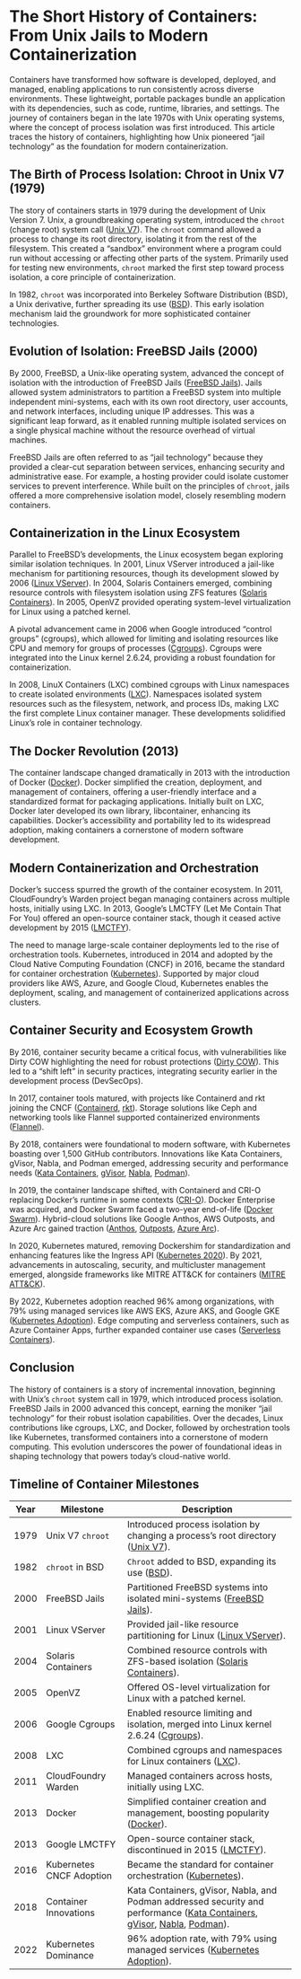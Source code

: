 # The Short History of Containers: From Unix Jails to Modern Containerization

Containers have transformed how software is developed, deployed, and managed, enabling applications to run consistently across diverse environments. These lightweight, portable packages bundle an application with its dependencies, such as code, runtime, libraries, and settings. The journey of containers began in the late 1970s with Unix operating systems, where the concept of process isolation was first introduced. This article traces the history of containers, highlighting how Unix pioneered “jail technology” as the foundation for modern containerization.

## The Birth of Process Isolation: Chroot in Unix V7 (1979)

The story of containers starts in 1979 during the development of Unix Version 7. Unix, a groundbreaking operating system, introduced the `chroot` (change root) system call ([Unix V7](https://en.wikipedia.org/wiki/Chroot)). The `chroot` command allowed a process to change its root directory, isolating it from the rest of the filesystem. This created a “sandbox” environment where a program could run without accessing or affecting other parts of the system. Primarily used for testing new environments, `chroot` marked the first step toward process isolation, a core principle of containerization.

In 1982, `chroot` was incorporated into Berkeley Software Distribution (BSD), a Unix derivative, further spreading its use ([BSD](https://en.wikipedia.org/wiki/Berkeley_Software_Distribution)). This early isolation mechanism laid the groundwork for more sophisticated container technologies.

## Evolution of Isolation: FreeBSD Jails (2000)

By 2000, FreeBSD, a Unix-like operating system, advanced the concept of isolation with the introduction of FreeBSD Jails ([FreeBSD Jails](https://en.wikipedia.org/wiki/FreeBSD)). Jails allowed system administrators to partition a FreeBSD system into multiple independent mini-systems, each with its own root directory, user accounts, and network interfaces, including unique IP addresses. This was a significant leap forward, as it enabled running multiple isolated services on a single physical machine without the resource overhead of virtual machines.

FreeBSD Jails are often referred to as “jail technology” because they provided a clear-cut separation between services, enhancing security and administrative ease. For example, a hosting provider could isolate customer services to prevent interference. While built on the principles of `chroot`, jails offered a more comprehensive isolation model, closely resembling modern containers.

## Containerization in the Linux Ecosystem

Parallel to FreeBSD’s developments, the Linux ecosystem began exploring similar isolation techniques. In 2001, Linux VServer introduced a jail-like mechanism for partitioning resources, though its development slowed by 2006 ([Linux VServer](https://en.wikipedia.org/wiki/Linux-VServer)). In 2004, Solaris Containers emerged, combining resource controls with filesystem isolation using ZFS features ([Solaris Containers](https://en.wikipedia.org/wiki/Solaris_Containers)). In 2005, OpenVZ provided operating system-level virtualization for Linux using a patched kernel.

A pivotal advancement came in 2006 when Google introduced “control groups” (cgroups), which allowed for limiting and isolating resources like CPU and memory for groups of processes ([Cgroups](https://en.wikipedia.org/wiki/Cgroups)). Cgroups were integrated into the Linux kernel 2.6.24, providing a robust foundation for containerization.

In 2008, LinuX Containers (LXC) combined cgroups with Linux namespaces to create isolated environments ([LXC](https://en.wikipedia.org/wiki/LXC)). Namespaces isolated system resources such as the filesystem, network, and process IDs, making LXC the first complete Linux container manager. These developments solidified Linux’s role in container technology.

## The Docker Revolution (2013)

The container landscape changed dramatically in 2013 with the introduction of Docker ([Docker](https://www.aquasec.com/cloud-native-academy/docker-container/docker-containers-vs-virtual-machines/)). Docker simplified the creation, deployment, and management of containers, offering a user-friendly interface and a standardized format for packaging applications. Initially built on LXC, Docker later developed its own library, libcontainer, enhancing its capabilities. Docker’s accessibility and portability led to its widespread adoption, making containers a cornerstone of modern software development.

## Modern Containerization and Orchestration

Docker’s success spurred the growth of the container ecosystem. In 2011, CloudFoundry’s Warden project began managing containers across multiple hosts, initially using LXC. In 2013, Google’s LMCTFY (Let Me Contain That For You) offered an open-source container stack, though it ceased active development by 2015 ([LMCTFY](https://github.com/google/lmctfy)).

The need to manage large-scale container deployments led to the rise of orchestration tools. Kubernetes, introduced in 2014 and adopted by the Cloud Native Computing Foundation (CNCF) in 2016, became the standard for container orchestration ([Kubernetes](https://www.aquasec.com/cloud-native-academy/cloud-native-applications/cloud-native-landscape/)). Supported by major cloud providers like AWS, Azure, and Google Cloud, Kubernetes enables the deployment, scaling, and management of containerized applications across clusters.

## Container Security and Ecosystem Growth

By 2016, container security became a critical focus, with vulnerabilities like Dirty COW highlighting the need for robust protections ([Dirty COW](https://www.aquasec.com/blog/dirty-cow-vulnerability-impact-on-containers)). This led to a “shift left” in security practices, integrating security earlier in the development process (DevSecOps).

In 2017, container tools matured, with projects like Containerd and rkt joining the CNCF ([Containerd](https://containerd.io/), [rkt](https://coreos.com/rkt/)). Storage solutions like Ceph and networking tools like Flannel supported containerized environments ([Flannel](https://coreos.com/flannel/)).

By 2018, containers were foundational to modern software, with Kubernetes boasting over 1,500 GitHub contributors. Innovations like Kata Containers, gVisor, Nabla, and Podman emerged, addressing security and performance needs ([Kata Containers](https://katacontainers.io/), [gVisor](https://gvisor.dev/), [Nabla](https://nabla-containers.github.io/), [Podman](https://podman.io/)).

In 2019, the container landscape shifted, with Containerd and CRI-O replacing Docker’s runtime in some contexts ([CRI-O](https://cri-o.io/)). Docker Enterprise was acquired, and Docker Swarm faced a two-year end-of-life ([Docker Swarm](https://www.aquasec.com/cloud-native-academy/docker-container/docker-swarm/)). Hybrid-cloud solutions like Google Anthos, AWS Outposts, and Azure Arc gained traction ([Anthos](https://cloud.google.com/anthos/), [Outposts](https://aws.amazon.com/outposts/), [Azure Arc](https://azure.microsoft.com/en-us/services/azure-arc/)).

In 2020, Kubernetes matured, removing Dockershim for standardization and enhancing features like the Ingress API ([Kubernetes 2020](https://www.aquasec.com/cloud-native-academy/container-security/container-runtime-interface/)). By 2021, advancements in autoscaling, security, and multicluster management emerged, alongside frameworks like MITRE ATT&CK for containers ([MITRE ATT&CK](https://www.aquasec.com/cloud-native-academy/vulnerability-management/mitre-attack-framework/)).

By 2022, Kubernetes adoption reached 96% among organizations, with 79% using managed services like AWS EKS, Azure AKS, and Google GKE ([Kubernetes Adoption](https://www.aquasec.com/blog/kubernetes-history-how-it-conquered-cloud-native-orchestration)). Edge computing and serverless containers, such as Azure Container Apps, further expanded container use cases ([Serverless Containers](https://www.aquasec.com/cloud-native-academy/serverless-architecture-platforms-benefits-best-practices/serverless-containers/)).

## Conclusion

The history of containers is a story of incremental innovation, beginning with Unix’s `chroot` system call in 1979, which introduced process isolation. FreeBSD Jails in 2000 advanced this concept, earning the moniker “jail technology” for their robust isolation capabilities. Over the decades, Linux contributions like cgroups, LXC, and Docker, followed by orchestration tools like Kubernetes, transformed containers into a cornerstone of modern computing. This evolution underscores the power of foundational ideas in shaping technology that powers today’s cloud-native world.

## Timeline of Container Milestones

| Year | Milestone | Description |
|------|-----------|-------------|
| 1979 | Unix V7 `chroot` | Introduced process isolation by changing a process’s root directory ([Unix V7](https://en.wikipedia.org/wiki/Chroot)). |
| 1982 | `chroot` in BSD | `Chroot` added to BSD, expanding its use ([BSD](https://en.wikipedia.org/wiki/Berkeley_Software_Distribution)). |
| 2000 | FreeBSD Jails | Partitioned FreeBSD systems into isolated mini-systems ([FreeBSD Jails](https://en.wikipedia.org/wiki/FreeBSD)). |
| 2001 | Linux VServer | Provided jail-like resource partitioning for Linux ([Linux VServer](https://en.wikipedia.org/wiki/Linux-VServer)). |
| 2004 | Solaris Containers | Combined resource controls with ZFS-based isolation ([Solaris Containers](https://en.wikipedia.org/wiki/Solaris_Containers)). |
| 2005 | OpenVZ | Offered OS-level virtualization for Linux with a patched kernel. |
| 2006 | Google Cgroups | Enabled resource limiting and isolation, merged into Linux kernel 2.6.24 ([Cgroups](https://en.wikipedia.org/wiki/Cgroups)). |
| 2008 | LXC | Combined cgroups and namespaces for Linux containers ([LXC](https://en.wikipedia.org/wiki/LXC)). |
| 2011 | CloudFoundry Warden | Managed containers across hosts, initially using LXC. |
| 2013 | Docker | Simplified container creation and management, boosting popularity ([Docker](https://www.aquasec.com/cloud-native-academy/docker-container/docker-containers-vs-virtual-machines/)). |
| 2013 | Google LMCTFY | Open-source container stack, discontinued in 2015 ([LMCTFY](https://github.com/google/lmctfy)). |
| 2016 | Kubernetes CNCF Adoption | Became the standard for container orchestration ([Kubernetes](https://www.aquasec.com/cloud-native-academy/cloud-native-applications/cloud-native-landscape/)). |
| 2018 | Container Innovations | Kata Containers, gVisor, Nabla, and Podman addressed security and performance ([Kata Containers](https://katacontainers.io/), [gVisor](https://gvisor.dev/), [Nabla](https://nabla-containers.github.io/), [Podman](https://podman.io/)). |
| 2022 | Kubernetes Dominance | 96% adoption rate, with 79% using managed services ([Kubernetes Adoption](https://www.aquasec.com/blog/kubernetes-history-how-it-conquered-cloud-native-orchestration)). |